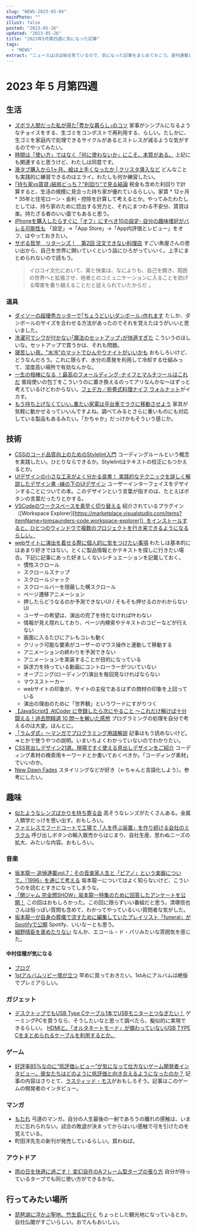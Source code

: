 ```yaml
---
slug: "NEWS-2023-05-04"
mainPhoto: ""
illust: false
posted: "2023-05-26"
updated: "2023-05-26"
title: "2023年5月第四週に気になった記事"
tags:
  - "NEWS"
extract: "ニュースはほぼ毎日見ているので、気になった記事をまとめておこう。週刊連載したい。"
---
```


# 2023 年 5 月第四週

## 生活
- [ズボラ人間だった私が得た｢豊かな暮らし｣のコツ](https://toyokeizai.net/articles/-/670958)
  家事がシンプルになるようなチョイスをする、生ゴミをコンポストで再利用する、らしい。たしかに、生ゴミを家庭内で処理できるサイクルがあるとストレスが減るような気がするのでやってみたい。
- [時間は「使い方」ではなく「何に使わないか」にこそ、本質がある。](https://blog.tinect.jp/?p=81686)
  上記にも関連すると思うけど、わたしは同意です。
- [液タブ購入から1ヶ月、絵は上手くなったか | クリスタ導入など](https://tabkul.com/?p=280889&utm_source=rss&utm_medium=rss&utm_campaign=post-280889)
  どんなことも実践的に練習できるのはエライ。わたしも何か練習したい。
- [｢持ち家vs賃貸｣結局どっち？"利回り"で見る結論](https://toyokeizai.net/articles/-/674563)
  税金も含めた利回りで計算すると、生活の規模に見合った持ち家が優れているらしい。家賃 * 12ヶ月 * 35年と住宅ローン・金利・控除を計算して考えるとか。やってみたわたしとしては、持ち家のために捻出する労力と、それにまつわる不安分、賃貸は楽。持たざる者のいい面でもあると思う。
- [iPhoneを購入したらすぐに「オフ」にすべき10の設定- 自分の趣味嗜好がバレる可能性も](https://otona-life.com/2023/05/19/173043/)
  「設定」→「App Store」→「App内評価とレビュー」をオフ、はやっておきたい。
- [サボる哲学　リターンズ！　第2回 注文できない料理店](https://nhkbook-hiraku.com/n/na214120b2e45)
  すごい魚屋さんの思い出から、自己を世界に開いていくという話にひろがっていいく。上手にまとめられないので読もう。
  >イロコイ文化において、美と快楽は、なによりも、自己を開き、周囲の世界へと拡張させ、他者とのコミュニケーションに入ることを妨げる障害を乗り越えることだと捉えられていたからだ 。

### 道具
- [ダイソーの超優秀カッターで｢ちょうどいいダンボール｣作れます](https://www.gizmodo.jp/2023/05/daiso-cardboard-cutter.html)
  たしか、ダンボールのサイズを合わせる方法があったのでそれを覚えたほうがいいと思いました。
- [洗濯可でシワが付かない｢魔法のセットアップ｣が快適すぎた](https://www.gizmodo.jp/2023/05/evalet_setup.html)
  こういうのほしいな。セットアップで買うかは、それも問題。
- [寝苦しい夜。"水冷"のマットでひんやりナイトがいいかも](https://www.gizmodo.jp/2023/05/water-cooler-mat.html)
  おもしろいけど、どうなんだろう。これに限らず、水分の蒸発を利用して冷却する仕組みって、湿度高い場所で有効なんかな。
- [一生の相棒になる ！最高のフォールディング･ナイフとマルチツールはこれだ](https://www.bepal.net/archives/194215)
  普段使いの包丁をこういうのに置き換えるのってアリなんかな〜はずっと考えているけどわからない。[フェデカ／折畳式料理ナイフ ウォルナット](https://store.fedeca.com/collections/outdoor_cooking_knife)がイカす。
- [もう持ち上げなくていい｡重たい家電は平台車でラクに移動させよう](https://www.gizmodo.jp/2023/05/esupply-eex-ct11.html)
  家具が気軽に動かせるっていいんですよね。調べてみるとさらに重いものにも対応している製品もあるみたい。「かちゃか」だっけかもそういう感じか。

## 技術
- [CSSのコード品質向上のためのStylelint入門](https://ics.media/entry/230525/)
  コーディングルールという概念を実践したい。ひとりならできるか。Stylelintはテキストの校正にもつかえるとか。
- [UIデザインの小さな工夫がよく分かる良書！ 実践的なテクニックを詳しく解説したデザイン書 -縁の下のUIデザイン](https://coliss.com/articles/book-review/isbn-9784297134099.html)
  ユーザーインターフェイスをデザインすることについての本。このデザインという言葉が指すのは、たとえばボタンの言葉だったりとかする。
- [VSCodeのワークスペースを素早く切り替える](https://zenn.dev/collabostyle/articles/339b49502fad40)
  紹介されているプラグイン（[Workspace Explorer][https://marketplace.visualstudio.com/items?itemName=tomsaunders-code.workspace-explorer]）をインストールすると、ひとつのウィンドウで複数のプロジェクトを行き来できるようになるらしい。
- [webサイトに演出を着せる際に個人的に気をつけたい事項](https://qiita.com/kobitoCode/items/6d4b59455eab616c58a4)
  わたしは基本的にはあまり好きではない。とくに製品情報とかテキストを探しに行きたい場合。下記に記事にあった好ましくないシチュエーションを記載しておく。
  - 慣性スクロール
  - スクロールスナップ
  - スクロールジャック
  - スクロールバーを隠蔽した横スクロール
  - ページ遷移アニメーション
  - 押したらどうなるのか予測できないUI / そもそも押せるのかわからないUI
  - ユーザーの希望は、演出の完了を待たなければ叶わない
  - 情報が見え隠れしており、ページ内検索やテキストのコピーなどが行えない
  - 画面に入るたびにアレもコレも動く
  - クリック可能な要素がユーザーのマウス操作と連動して移動する
  - アニメーションの終わりを予測できない
  - アニメーションを実装することが目的になっている
  - 訴求力を持っている動画にコントローラーがついていない
  - オープニング(ローディング)演出を毎回見なければならない
  - マウスストーカー
  - webサイトの印象が、サイトの主役であるはずの商材の印象を上回っている
  - 演出の理由のために「世界観」というワードにすがりつく
- [【JavaScript】AtCoder に登録したら次にやること ～これだけ解けば十分闘える！過去問精選 10 問～を解いた感想](https://qiita.com/fghyuhi/items/382c29ec86ad68af37cd)
  プログラミングの処理を自分で考えるのは大変。ほんとに。
- [「ラムダ式」～マンガでプログラミング用語解説](https://codezine.jp/article/detail/17422)
  記事はもう読めないけど。=>とかで使うやつの説明。いまいちよくわかっていないのでわかりたい。
- [CSS見出しデザイン21選。現場ですぐ使える見出しデザインをご紹介](https://buildstd.com/heading-design/)
  コーディング素材の検索用キーワードとか書いておくべきか。「コーディング素材」でいいのか。
- [New Dawn Fades](https://www.newdawnfades.today/)
  スタイリングなどが好き（←ちゃんと言語化しよう）。参考にしたい。

## 趣味
- [似たようなレンズばかりを持ち寄る会](https://dailyportalz.jp/kiji/bokutachi-lens-daisuki)
  高そうなレンズがたくさんある。金属人類学だっけを思い出す。おもしろい。
- [ファミレスでフードコートで工場で「人を呼ぶ装置」を作り続ける会社のミラクル](https://dailyportalz.jp/kiji/button-to-call-waiter-at-family-restaurant/page/1)
  呼び出しボタンの輸入販売からはじまり、自社生産、思わぬニーズの拡大、みたいな内容。おもしろい。

### 音楽
- [坂本龍一 追悼連載vol.7：その音楽家人生と「ピアノ」という楽器について。『1996』を通じて考える](https://www.cinra.net/article/202305-sakamotoryuichi7_ymmtscl)
  坂本龍一についてはよく知らないけど、こういうのを読むとすきになってしまうな。
- [「関ジャム 完全燃SHOW」坂本龍一特集のために回答したアンケートを公開！](https://shop.mu-mo.net/st/special/ryuichisakamoto_12/kanjam/01.html)
  この回はおもしろかった。この回に限らずいい番組だと思う。清塚信也さんは俗っぽい質問も含めて、わかってやっているいい質問者な気がした。
- [坂本龍一が自身の葬儀で流すために編集していたプレイリスト「funeral」がSpotifyで公開](https://www.cinra.net/article/202305-whn-skmt_edteam)
  Spotify、いいなーとも思う。
- [細野晴臣を褒めたりない](https://www.1101.com/hometarinai/index.html)
  なんか、エコール・ド・パリみたいな雰囲気を感じた。
#### 中村佳穂が気になる
- [ブログ](http://meganegirl-nk.jugem.jp/)
- [1stアルバムリピー塔が立つ](https://simpoonline.buyshop.jp/)
  早めに買っておきたい。1stみにアルバムは絶版でプレミアらしい。

### ガジェット
- [デスクトップでもUSB Type Cケーブル1本でUSBモニターとつなぎたい！](https://note.com/shintak/n/n056d7b9a3d57)
  ゲーミングPCを買うなら、そうしたいなと思って調べたら、擬似的に実現できるらしい。
  [HDMIと、「オルタネートモード」が備わっていないUSB TYPE Cをまとめられるケーブルを利用するとか。](https://www.amazon.co.jp/GOOVIS%C2%AEYoung%EF%BC%88T2%EF%BC%89-%E5%B0%82%E7%94%A8HDMI-Type-c-HDMI%E5%A4%89%E6%8F%9B%E3%82%A2%E3%83%80%E3%83%97%E3%82%BF%E3%83%BC-%E3%83%87%E3%82%A3%E3%82%B9%E3%83%97%E3%83%AC%E3%82%A4%E3%82%B3%E3%83%B3%E3%83%90%E3%83%BC%E3%82%BF%E3%83%BC%E3%83%98%E3%83%83%E3%83%89-HDMI%E5%A4%89%E6%8F%9B%E3%82%B3%E3%83%BC%E3%83%89/dp/B09C1PQXFV?pd_rd_w=VtSPK&content-id=amzn1.sym.d769922e-188a-40cc-a180-3315f856e8d6&pf_rd_p=d769922e-188a-40cc-a180-3315f856e8d6&pf_rd_r=PGRKRBPMZX0MHZYBWDAF&pd_rd_wg=OvHHC&pd_rd_r=14e47c9a-24d8-4e06-be2b-50d6241c830a&pd_rd_i=B09C1PQXFV&th=1&linkCode=sl1&tag=shinoblog001-22&linkId=967fd851cc0b1c16cef6a7aa3a1fcba3&language=ja_JP&ref_=as_li_ss_tl)

### ゲーム
- [好評率85%なのに“低評価レビュー”が気になって仕方ないゲーム開発者インタビュー。彼女たちはどのように低評価と向き合えるようになったのか？](https://automaton-media.com/articles/interviewsjp/20230518-247655/)
  記事の内容はさりとて、[ラスティッド・モス](https://store.steampowered.com/app/1772830/_/?l=japanese)がおもしろそう。記事はこのゲームの開発者のインタビュー。

### マンガ
- [もたれ](https://tonarinoyj.jp/episode/4856001361174610749)
  弓道のマンガ。自分の人生最後の一射であろうの離れの感触は、いまだに忘れられない。試合の敗退が決まってからはいい感触で弓を引けたのを覚えている。
- 町田洋先生の新刊が発売しているらしい。買わねば。

### アウトドア
- [雨の日を快適に過ごす！ 変幻自在のAフレーム型タープの張り方](https://www.goodspress.jp/reports/529417/2/)
  自分が持っているタープでも同じ使い方ができるかな。

## 行ってみたい場所
- [琵琶湖に浮かぶ聖地、竹生島に行く](https://dailyportalz.jp/kiji/Chikubu-island-sacred-place-on-Lake-Biwa/page/2)
  ちょっとした観光地になっているとか。自社仏閣がすごいらしい。おでんもおいしい。